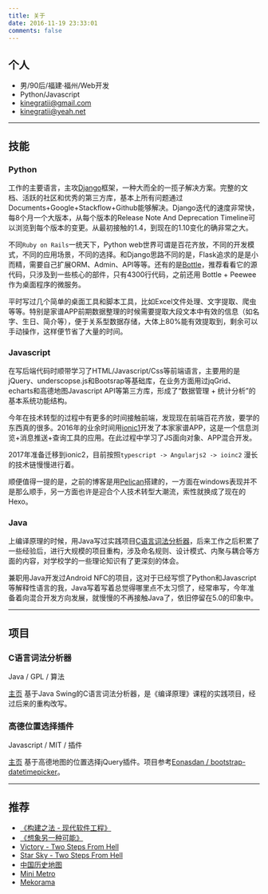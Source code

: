 ```yaml
---
title: 关于
date: 2016-11-19 23:33:01
comments: false
---
```


##  个人

- 男/90后/福建·福州/Web开发
- Python/Javascript
- kinegratii@gmail.com
- kinegratii@yeah.net

---

## 技能

### Python

工作的主要语言，主攻[Django](https://www.djangoproject.com/)框架，一种大而全的一揽子解决方案。完整的文档、活跃的社区和优秀的第三方库，基本上所有问题通过Documents+Google+Stackflow+Github能够解决。Django迭代的速度非常快，每8个月一个大版本，从每个版本的Release Note And Deprecation Timeline可以浏览到每个版本的变更。从最初接触的1.4，到现在的1.10变化的确非常之大。

不同`Ruby on Rails`一统天下，Python web世界可谓是百花齐放，不同的开发模式，不同的应用场景，不同的选择。和Django思路不同的是，Flask追求的是是小而精，需要自己扩展ORM、Admin、API等等。还有的是[Bottle](http://www.bottlepy.org/docs/dev/)，推荐看看它的源代码，只涉及到一些核心的部件，只有4300行代码，之前还用 Bottle + Peewee 作为桌面程序的微服务。

平时写过几个简单的桌面工具和脚本工具，比如Excel文件处理、文字提取、爬虫等等。特别是家谱APP前期数据整理的时候需要提取大段文本中有效的信息（如名字、生日、简介等），便于关系型数据存储，大体上80%能有效提取到，剩余可以手动操作，这样便节省了大量的时间。

### Javascript

在写后端代码时顺带学习了HTML/Javascript/Css等前端语言，主要用的是jQuery、underscopse.js和Bootsrap等基础库，在业务方面用过jqGrid、echarts和高德地图Javascript API等第三方库，形成了“数据管理 + 统计分析”的基本系统功能结构。

今年在技术转型的过程中有更多的时间接触前端，发现现在前端百花齐放，要学的东西真的很多。2016年的业余时间用[ionic1](http://ionicframework.com/)开发了本家家谱APP，这是一个信息浏览+消息推送+查询工具的应用。在此过程中学习了JS面向对象、APP混合开发。

2017年准备迁移到ionic2，目前按照`typescript -> Angularjs2 -> ioinc2` 漫长的技术链慢慢进行着。

顺便值得一提的是，之前的博客是用[Pelican](https://getpelican.com)搭建的，一方面在windows表现并不是那么顺手，另一方面也许是迎合个人技术转型大潮流，索性就换成了现在的Hexo。

### Java

上编译原理的时候，用Java写过实践项目[C语言词法分析器](https://www.oschina.net/p/lexer)，后来工作之后积累了一些经验后，进行大规模的项目重构，涉及命名规则、设计模式、内聚与耦合等方面的内容，对学校学的一些理论知识有了更深刻的体会。

兼职用Java开发过Android NFC的项目，这对于已经写惯了Python和Javascript等解释性语言的我，Java写着写着总觉得哪里点不太习惯了，经常串写，今年准备着向混合开发方向发展，就慢慢的不再接触Java了，依旧停留在5.0的印象中。

---

## 项目

### C语言词法分析器

Java / GPL / 算法

[主页](https://www.oschina.net/p/lexer)  基于Java Swing的C语言词法分析器，是《编译原理》课程的实践项目，经过后来的重构改写。

### 高德位置选择插件

Javascript / MIT / 插件

[主页](https://www.oschina.net/p/amappositionpicker)  基于高德地图的位置选择jQuery插件。项目参考[Eonasdan / bootstrap-datetimepicker](https://github.com/Eonasdan/bootstrap-datetimepicker)。

---

## 推荐

- [《构建之法 - 现代软件工程》](https://book.douban.com/subject/25965995/)
- [《想象另一种可能》](https://book.douban.com/subject/26614057/)
- [Victory - Two Steps From Hell](http://music.163.com/m/song?id=31654455)
- [Star Sky - Two Steps From Hell](http://music.163.com/m/song?id=31654479)
- [中国历史地图](http://www.bilibili.com/video/av3652382/)
- [Mini Metro](http://dinopoloclub.com/minimetro/)
- [Mekorama](http://www.mekorama.com/)
